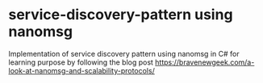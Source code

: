 # service-discovery-pattern using nanomsg
Implementation of service discovery pattern using nanomsg in C# for learning purpose by following the blog post https://bravenewgeek.com/a-look-at-nanomsg-and-scalability-protocols/
